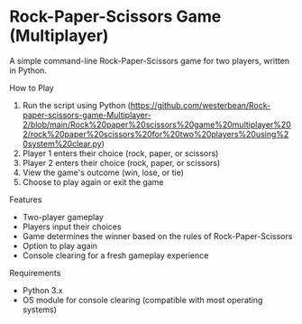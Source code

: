# Rock-Paper-Scissors Game (Multiplayer)

A simple command-line Rock-Paper-Scissors game for two players, written in Python.

How to Play

1. Run the script using Python (https://github.com/westerbean/Rock-paper-scissors-game-Multiplayer-2/blob/main/Rock%20paper%20scissors%20game%20multiplayer%202/rock%20paper%20scissors%20for%20two%20players%20using%20system%20clear.py)
2. Player 1 enters their choice (rock, paper, or scissors)
3. Player 2 enters their choice (rock, paper, or scissors)
4. View the game's outcome (win, lose, or tie)
5. Choose to play again or exit the game

Features

- Two-player gameplay
- Players input their choices
- Game determines the winner based on the rules of Rock-Paper-Scissors
- Option to play again
- Console clearing for a fresh gameplay experience

Requirements

- Python 3.x
- OS module for console clearing (compatible with most operating systems)
